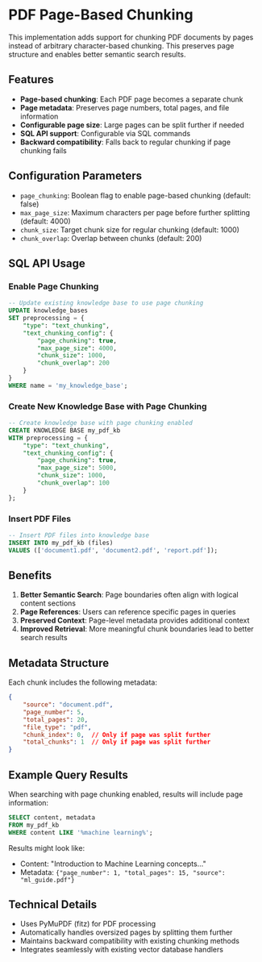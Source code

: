 # PDF Page-Based Chunking

This implementation adds support for chunking PDF documents by pages instead of arbitrary character-based chunking. This preserves page structure and enables better semantic search results.

## Features

- **Page-based chunking**: Each PDF page becomes a separate chunk
- **Page metadata**: Preserves page numbers, total pages, and file information
- **Configurable page size**: Large pages can be split further if needed
- **SQL API support**: Configurable via SQL commands
- **Backward compatibility**: Falls back to regular chunking if page chunking fails

## Configuration Parameters

- `page_chunking`: Boolean flag to enable page-based chunking (default: false)
- `max_page_size`: Maximum characters per page before further splitting (default: 4000)
- `chunk_size`: Target chunk size for regular chunking (default: 1000)
- `chunk_overlap`: Overlap between chunks (default: 200)

## SQL API Usage

### Enable Page Chunking

```sql
-- Update existing knowledge base to use page chunking
UPDATE knowledge_bases 
SET preprocessing = {
    "type": "text_chunking",
    "text_chunking_config": {
        "page_chunking": true,
        "max_page_size": 4000,
        "chunk_size": 1000,
        "chunk_overlap": 200
    }
}
WHERE name = 'my_knowledge_base';
```

### Create New Knowledge Base with Page Chunking

```sql
-- Create knowledge base with page chunking enabled
CREATE KNOWLEDGE BASE my_pdf_kb
WITH preprocessing = {
    "type": "text_chunking", 
    "text_chunking_config": {
        "page_chunking": true,
        "max_page_size": 5000,
        "chunk_size": 1000,
        "chunk_overlap": 100
    }
};
```

### Insert PDF Files

```sql
-- Insert PDF files into knowledge base
INSERT INTO my_pdf_kb (files) 
VALUES (['document1.pdf', 'document2.pdf', 'report.pdf']);
```

## Benefits

1. **Better Semantic Search**: Page boundaries often align with logical content sections
2. **Page References**: Users can reference specific pages in queries
3. **Preserved Context**: Page-level metadata provides additional context
4. **Improved Retrieval**: More meaningful chunk boundaries lead to better search results

## Metadata Structure

Each chunk includes the following metadata:

```json
{
    "source": "document.pdf",
    "page_number": 5,
    "total_pages": 20,
    "file_type": "pdf",
    "chunk_index": 0,  // Only if page was split further
    "total_chunks": 1  // Only if page was split further
}
```

## Example Query Results

When searching with page chunking enabled, results will include page information:

```sql
SELECT content, metadata 
FROM my_pdf_kb 
WHERE content LIKE '%machine learning%';
```

Results might look like:
- Content: "Introduction to Machine Learning concepts..."
- Metadata: `{"page_number": 1, "total_pages": 15, "source": "ml_guide.pdf"}`

## Technical Details

- Uses PyMuPDF (fitz) for PDF processing
- Automatically handles oversized pages by splitting them further
- Maintains backward compatibility with existing chunking methods
- Integrates seamlessly with existing vector database handlers
